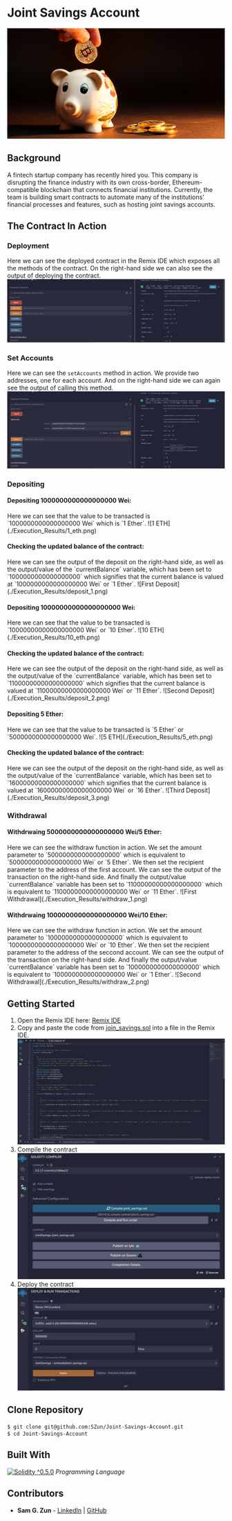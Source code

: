 # Joint Savings Account

![Piggy Bank](assets/images/piggy-bank.png)

## Background

A fintech startup company has recently hired you. This company is disrupting the finance industry with its own cross-border, Ethereum-compatible blockchain that connects financial institutions. Currently, the team is building smart contracts to automate many of the institutions’ financial processes and features, such as hosting joint savings accounts.

## The Contract In Action

### Deployment
Here we can see the deployed contract in the Remix IDE which exposes all the methods of the contract. On the right-hand side we can also see the output of deploying the contract.
![Deploy](./assets/images/deployed.png)

### Set Accounts
Here we can see the `setAccounts` method in action. We provide two addresses, one for each account. And on the right-hand side we can again see the output of calling this method.
![Set Accounts](./Execution_Results/set_accounts.png)

### Depositing
<h4>Depositing 1000000000000000000 Wei:</h4>
Here we can see that the value to be transacted is `1000000000000000000 Wei` which is `1 Ether`.
![1 ETH](./Execution_Results/1_eth.png) 

<h4>Checking the updated balance of the contract:</h4>
Here we can see the output of the deposit on the right-hand side, as well as the output/value of the `currentBalance` variable, which has been set to `1000000000000000000` which signifies that the current balance is valued at `1000000000000000000 Wei` or `1 Ether`. 
![First Deposit](./Execution_Results/deposit_1.png)

<h4>Depositing 10000000000000000000 Wei:</h4>  
Here we can see that the value to be transacted is `10000000000000000000 Wei` or `10 Ether`. 
![10 ETH](./Execution_Results/10_eth.png)

<h4>Checking the updated balance of the contract:</h4> 
Here we can see the output of the deposit on the right-hand side, as well as the output/value of the `currentBalance` variable, which has been set to `11000000000000000000` which signifies that the current balance is valued at `11000000000000000000 Wei` or `11 Ether`. 
![Second Deposit](./Execution_Results/deposit_2.png)

<h4>Depositing 5 Ether:</h4>  
Here we can see that the value to be transacted is `5 Ether` or `5000000000000000000 Wei`.
![5 ETH](./Execution_Results/5_eth.png) 

<h4>Checking the updated balance of the contract:</h4>
Here we can see the output of the deposit on the right-hand side, as well as the output/value of the `currentBalance` variable, which has been set to `16000000000000000000` which signifies that the current balance is valued at `16000000000000000000 Wei` or `16 Ether`. 
![Third Deposit](./Execution_Results/deposit_3.png)


### Withdrawal
<h4>Withdrwaing 5000000000000000000 Wei/5 Ether:</h4>
Here we can see the withdraw function in action. We set the amount parameter to `5000000000000000000` which is equivalent to `5000000000000000000 Wei` or `5 Ether`. We then set the recipient parameter to the address of the first account. We can see the output of the transaction on the right-hand side. And finally the output/value `currentBalance` variable has been set to `11000000000000000000` which is equivalent to `11000000000000000000 Wei` or `11 Ether`. 
![First Withdrawal](./Execution_Results/withdraw_1.png)  

<h4>Withdrwaing 10000000000000000000 Wei/10 Ether:</h4>
Here we can see the withdraw function in action. We set the amount parameter to `10000000000000000000` which is equivalent to `10000000000000000000 Wei` or `10 Ether`. We then set the recipient parameter to the address of the seccond account. We can see the output of the transaction on the right-hand side. And finally the output/value `currentBalance` variable has been set to `1000000000000000000` which is equivalent to `1000000000000000000 Wei` or `1 Ether`.
![Second Withdrawal](./Execution_Results/withdraw_2.png)

## Getting Started

1. Open the Remix IDE here: [Remix IDE](https://remix.ethereum.org/)
2. Copy and paste the code from [join_savings.sol](https://github.com/SZun/Joint-Savings-Account/blob/main/joint_savings.sol) into a file in the Remix IDE. ![Copy and Past](./assets/images/cp.png)
3. Compile the contract ![Compile](./assets/images/compile.png)
4. Deploy the contract ![Deploy Example](./assets/images/deploy_example.png)

## Clone Repository
```
$ git clone git@github.com:SZun/Joint-Savings-Account.git
$ cd Joint-Savings-Account
```

## Built With
[![Solidity ^0.5.0](https://img.shields.io/badge/Solidity-e6e6e6?style=for-the-badge&logo=solidity&logoColor=black)]([https://docs.soliditylang.org/en/latest/) *Programming Language*


## Contributors
- **Sam G. Zun** - [LinkedIn](https://www.linkedin.com/in/szun/) | [GitHub](https://github.com/SZun)
